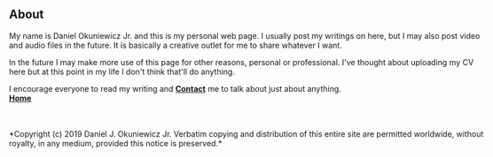 <table>
	<meta name="viewport" content="width=device-width, initial-scale=1.0">
	<link rel="stylesheet" type="text/css" href="stylesheet.css">
	<body style="max-width: 1080px">
<table>

## About

My name is Daniel Okuniewicz Jr. and this is my personal web page. I usually post my writings on here, but I may also post video and audio files in the future. It is basically a creative outlet for me to share whatever I want.

In the future I may make more use of this page for other reasons, personal or professional. I've thought about uploading my CV here but at this point in my life I don't think that'll do anything.

I encourage everyone to read my writing and [**Contact**](contact.html) me to talk about just about anything.
<br>
[**Home**](index.html)<br><br><br>
<footer>
*Copyright (c) 2019 Daniel J. Okuniewicz Jr. Verbatim copying and distribution of this entire site are permitted worldwide, without royalty, in any medium, provided this notice is preserved.*
</footer>
